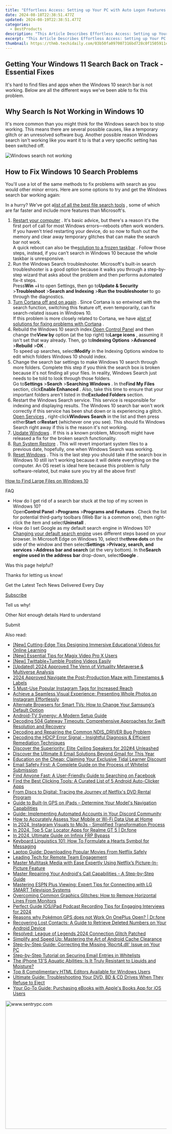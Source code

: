 ```yaml
---
title: "Effortless Access: Setting up Your PC with Auto Logon Features on Windows"
date: 2024-08-18T22:38:51.477Z
updated: 2024-08-19T22:38:51.477Z
categories:
  - BestProducts
description: "This Article Describes Effortless Access: Setting up Your PC with Auto Logon Features on Windows"
excerpt: "This Article Describes Effortless Access: Setting up Your PC with Auto Logon Features on Windows"
thumbnail: https://thmb.techidaily.com/03b50fa097007316bd728c0f1505911c6985b5446ee8e6c9838cd48c592632a7.png
---
```


## Getting Your Windows 11 Search Back on Track - Essential Fixes
 It's hard to find files and apps when the Windows 10 search bar is not working. Below are all the different ways we've been able to fix this problem.  

## Why Search Is Not Working in Windows 10

 It's more common than you might think for the Windows search box to stop working. This means there are several possible causes, like a temporary glitch or an unresolved software bug. Another possible reason Windows search isn't working like you want it to is that a very specific setting has been switched off.

![Windows search not working](https://www.lifewire.com/thmb/eUOincgBNCFIDt1gubIW-meSdKs=/1500x0/filters:no_upscale():max_bytes(150000):strip_icc():format(webp)/windowssearchfix06-5bdc331846e0fb002d90f052.jpg)

## How to Fix Windows 10 Search Problems

 You'll use a lot of the same methods to fix problems with search as you would other minor errors. Here are some options to try and get the Windows search bar working again:

 In a hurry? We've got a[list of all the best file search tools](https://www.lifewire.com/11-free-file-search-tools-1356644) , some of which are far faster and include more features than Microsoft's.

1. [Restart your computer](https://www.lifewire.com/how-to-reboot-a-computer-2624568) . It's basic advice, but there's a reason it's the first port of call for most Windows errors—reboots often work wonders. If you haven't tried restarting your device, do so now to flush out the memory and clear away temporary glitches that can make the search bar not work.  
 A quick reboot can also be the[solution to a frozen taskbar](https://www.lifewire.com/how-to-fix-windows-10-taskbar-frozen-4585023) . Follow those steps, instead, if you can't search in Windows 10 because the whole taskbar is unresponsive.
2. Run the Windows Search troubleshooter. Microsoft's built-in search troubleshooter is a good option because it walks you through a step-by-step wizard that asks about the problem and then performs automated fix-it steps.  
 Press**Win** +**i** to open Settings, then go to**Update & Security** \>**Troubleshoot** \>**Search and Indexing** \>**Run the troubleshooter** to go through the diagnostics.
3. [Turn Cortana off and on again](https://www.lifewire.com/turn-off-cortana-in-windows-10-4165920) . Since Cortana is so entwined with the search function, switching this feature off, even temporarily, can fix search-related issues in Windows 10.  
 If this problem is more closely related to Cortana, we have a[list of solutions for fixing problems with Cortana](https://www.lifewire.com/fix-cortana-4151935) .
4. Rebuild the Windows 10 search index.[Open Control Panel](https://www.lifewire.com/how-to-open-control-panel-2625782) and then change the**View by** option (at the top right) to**Large icons** , assuming it isn't set that way already. Then, go to**Indexing Options** \>**Advanced** \>**Rebuild** \>**OK** .  
 To speed up searches, select**Modify** in the Indexing Options window to edit which folders Windows 10 should index.
5. Change the search bar settings to make Windows 10 search through more folders. Complete this step if you think the search box is broken because it's not finding all your files. In reality, Windows Search just needs to be told to look through those folders.  
 Go to**Settings** \>**Search** \>**Searching Windows** . In the**Find My Files** section, click**Enable Enhanced** . Also, take this time to ensure that your important folders aren't listed in the**Excluded Folders** section.
6. Restart the Windows Search service. This service is responsible for indexing and displaying results. The Windows 10 search bar won't work correctly if this service has been shut down or is experiencing a glitch.  
[Open Services](https://www.lifewire.com/what-is-a-service-4107276) , right-click**Windows Search** in the list and then press either**Start** or**Restart** (whichever one you see). This should fix Windows Search right away if this is the reason it's not working.
7. [Update Windows](https://www.lifewire.com/how-to-check-for-install-windows-updates-2624596) . If this is a known problem, Microsoft might have released a fix for the broken search functionality.
8. [Run System Restore](https://www.lifewire.com/how-to-use-system-restore-in-windows-2626131) . This will revert important system files to a previous date, hopefully, one when Windows Search was working.
9. [Reset Windows](https://www.lifewire.com/reset-this-pc-complete-walkthrough-2624538) . This is the last step you should take if the search box in Windows 10 still isn't working because it will delete everything on the computer. An OS reset is ideal here because this problem is fully software-related, but make sure you try all the above first!

[How to Find Large Files on Windows 10](https://www.lifewire.com/find-large-files-on-windows-10-5180994)

 FAQ

* How do I get rid of a search bar stuck at the top of my screen in Windows 10?  
 Open**Control Panel** \>**Programs** \>**Programs and Features** . Check the list for potential third-party toolbars (Web Bar is a common one), then right-click the item and select**Uninstall** .
* How do I set Google as my default search engine in Windows 10?  
[Changing your default search engine](https://www.lifewire.com/make-google-default-search-engine-3482175) uses different steps based on your browser. In Microsoft Edge on Windows 10, select the**three dots** on the side of the window and then select**Settings** \>**Privacy, search, and services** \>**Address bar and search** (at the very bottom). In the**Search engine used in the address** **bar** drop-down, select**Google** .

Was this page helpful?

Thanks for letting us know!

 Get the Latest Tech News Delivered Every Day

[Subscribe](https://www.lifewire.com/#)

Tell us why!

 Other  Not enough details  Hard to understand

 Submit

<ins class="adsbygoogle"
     style="display:block"
     data-ad-format="autorelaxed"
     data-ad-client="ca-pub-7571918770474297"
     data-ad-slot="1223367746"></ins>



<ins class="adsbygoogle"
     style="display:block"
     data-ad-client="ca-pub-7571918770474297"
     data-ad-slot="8358498916"
     data-ad-format="auto"
     data-full-width-responsive="true"></ins>

<span class="atpl-alsoreadstyle">Also read:</span>
<div><ul>
<li><a href="https://youtube-video-recordings.techidaily.com/new-cutting-edge-tips-designing-immersive-educational-videos-for-online-learning/"><u>[New] Cutting-Edge Tips  Designing Immersive Educational Videos for Online Learning</u></a></li>
<li><a href="https://fox-info.techidaily.com/new-essential-tips-for-magix-video-pro-x-users/"><u>[New] Essential Tips for Magix Video Pro X Users</u></a></li>
<li><a href="https://twitter-clips.techidaily.com/new-twittableplustumble-posting-videos-easily/"><u>[New] Twittable+Tumble  Posting Videos Easily</u></a></li>
<li><a href="https://fox-http.techidaily.com/updated-2024-approved-the-venn-of-virtuality-metaverse-and-multiverse-analysis/"><u>[Updated] 2024 Approved  The Venn of Virtuality  Metaverse & Multiverse Analysis</u></a></li>
<li><a href="https://screen-capture.techidaily.com/2024-approved-navigate-the-post-production-maze-with-timestamps-and-labels/"><u>2024 Approved  Navigate the Post-Production Maze with Timestamps & Labels</u></a></li>
<li><a href="https://techtrends.techidaily.com/5-must-use-popular-instagram-tags-for-increased-reach/"><u>5 Must-Use Popular Instagram Tags for Increased Reach</u></a></li>
<li><a href="https://techtrends.techidaily.com/achieve-a-seamless-visual-experience-presenting-whole-photos-on-instagram-effortlessly/"><u>Achieve a Seamless Visual Experience: Presenting Whole Photos on Instagram Effortlessly</u></a></li>
<li><a href="https://techtrends.techidaily.com/alternate-browsers-for-smart-tvs-how-to-change-your-samsungs-default-option/"><u>Alternate Browsers for Smart TVs: How to Change Your Samsung's Default Option</u></a></li>
<li><a href="https://facebook.techidaily.com/android-tv-synergy-a-modern-setup-guide/"><u>Android-TV Synergy: A Modern Setup Guide</u></a></li>
<li><a href="https://techtrends.techidaily.com/decoding-504-gateway-timeouts-comprehensive-approaches-for-swift-resolution-and-recovery/"><u>Decoding 504 Gateway Timeouts: Comprehensive Approaches for Swift Resolution and Recovery</u></a></li>
<li><a href="https://blue-screen-error.techidaily.com/decoding-and-repairing-the-common-ndisdriver-bug-problem/"><u>Decoding and Repairing the Common NDIS_DRIVER Bug Problem</u></a></li>
<li><a href="https://techtrends.techidaily.com/decoding-the-hdcp-error-signal-insightful-diagnosis-and-efficient-remediation-techniques/"><u>Decoding the HDCP Error Signal - Insightful Diagnosis & Efficient Remediation Techniques</u></a></li>
<li><a href="https://techtrends.techidaily.com/discover-the-superiority-elite-ceiling-speakers-for-2024-unleashed/"><u>Discover the Superiority: Elite Ceiling Speakers for 202#4 Unleashed</u></a></li>
<li><a href="https://techtrends.techidaily.com/discover-the-ultimate-8-email-solutions-beyond-gmail-for-this-year/"><u>Discover the Ultimate 8 Email Solutions Beyond Gmail for This Year</u></a></li>
<li><a href="https://techtrends.techidaily.com/education-on-the-cheap-claiming-your-exclusive-tidal-learner-discount/"><u>Education on the Cheap: Claiming Your Exclusive Tidal Learner Discount</u></a></li>
<li><a href="https://techtrends.techidaily.com/email-safety-first-a-complete-guide-on-the-process-of-whitelist-submission/"><u>Email Safety First: A Complete Guide on the Process of Whitelist Submission</u></a></li>
<li><a href="https://techtrends.techidaily.com/find-anyone-fast-a-user-friendly-guide-to-searching-on-facebook/"><u>Find Anyone Fast: A User-Friendly Guide to Searching on Facebook</u></a></li>
<li><a href="https://techtrends.techidaily.com/find-the-best-clicking-tools-a-curated-list-of-5-android-auto-clicker-apps/"><u>Find the Best Clicking Tools: A Curated List of 5 Android Auto-Clicker Apps</u></a></li>
<li><a href="https://techtrends.techidaily.com/from-discs-to-digital-tracing-the-journey-of-netflixs-dvd-rental-program/"><u>From Discs to Digital: Tracing the Journey of Netflix's DVD Rental Program</u></a></li>
<li><a href="https://techtrends.techidaily.com/guide-to-built-in-gps-on-ipads-determine-your-models-navigation-capabilities/"><u>Guide to Built-In GPS on iPads – Determine Your Model's Navigation Capabilities</u></a></li>
<li><a href="https://techtrends.techidaily.com/guide-implementing-automated-accounts-in-your-discord-community/"><u>Guide: Implementing Automated Accounts in Your Discord Community</u></a></li>
<li><a href="https://techtrends.techidaily.com/how-to-accurately-assess-your-mobile-or-wi-fi-data-use-at-home/"><u>How to Accurately Assess Your Mobile or Wi-Fi Data Use at Home</u></a></li>
<li><a href="https://instagram-video-files.techidaily.com/in-2024-instagram-visuals-to-mp3s-simplified-transformation-process/"><u>In 2024, Instagram Visuals to Mp3s - Simplified Transformation Process</u></a></li>
<li><a href="https://android-location-track.techidaily.com/in-2024-top-5-car-locator-apps-for-realme-gt-5-drfone-by-drfone-virtual-android/"><u>In 2024, Top 5 Car Locator Apps for Realme GT 5 | Dr.fone</u></a></li>
<li><a href="https://bypass-frp.techidaily.com/in-2024-ultimate-guide-on-infinix-frp-bypass-by-drfone-android/"><u>In 2024, Ultimate Guide on Infinix FRP Bypass</u></a></li>
<li><a href="https://techtrends.techidaily.com/keyboard-linguistics-101-how-to-formulate-a-hearts-symbol-for-messaging/"><u>Keyboard Linguistics 101: How To Formulate a Hearts Symbol for Messaging</u></a></li>
<li><a href="https://techtrends.techidaily.com/laptop-guide-downloading-popular-movies-from-netflix-safely/"><u>Laptop Guide: Downloading Popular Movies From Netflix Safely</u></a></li>
<li><a href="https://visual-screen-recording.techidaily.com/leading-tech-for-remote-team-engagement/"><u>Leading Tech for Remote Team Engagement</u></a></li>
<li><a href="https://extra-hints.techidaily.com/master-multitask-media-with-ease-expertly-using-netflixs-picture-in-picture-feature/"><u>Master Multitask Media with Ease  Expertly Using Netflix’s Picture-In-Picture Feature</u></a></li>
<li><a href="https://techtrends.techidaily.com/master-repairing-your-androids-call-capabilities-a-step-by-step-guide/"><u>Master Repairing Your Android's Call Capabilities - A Step-by-Step Guide</u></a></li>
<li><a href="https://techtrends.techidaily.com/mastering-espn-plus-viewing-expert-tips-for-connecting-with-lg-smart-television-systems/"><u>Mastering ESPN Plus Viewing: Expert Tips for Connecting with LG SMART Television Systems</u></a></li>
<li><a href="https://techtrends.techidaily.com/overcoming-common-graphics-glitches-how-to-remove-horizontal-lines-from-monitors/"><u>Overcoming Common Graphics Glitches: How to Remove Horizontal Lines From Monitors</u></a></li>
<li><a href="https://extra-approaches.techidaily.com/perfect-guide-iosipad-podcast-recording-tips-for-engaging-interviews-for-2024/"><u>Perfect Guide  IOS/iPad Podcast Recording Tips for Engaging Interviews for 2024</u></a></li>
<li><a href="https://android-pokemon-go.techidaily.com/reasons-why-pokemon-gps-does-not-work-on-oneplus-open-drfone-by-drfone-virtual-android/"><u>Reasons why Pokémon GPS does not Work On OnePlus Open? | Dr.fone</u></a></li>
<li><a href="https://techtrends.techidaily.com/recovering-lost-contacts-a-guide-to-retrieve-deleted-numbers-on-your-android-device/"><u>Recovering Lost Contacts: A Guide to Retrieve Deleted Numbers on Your Android Device</u></a></li>
<li><a href="https://win-solutions.techidaily.com/resolved-league-of-legends-2024-connection-glitch-patched/"><u>Resolved: League of Legends 2024 Connection Glitch Patched</u></a></li>
<li><a href="https://techtrends.techidaily.com/simplify-and-speed-up-mastering-the-art-of-android-cache-clearance/"><u>Simplify and Speed Up: Mastering the Art of Android Cache Clearance</u></a></li>
<li><a href="https://tech-renaissance.techidaily.com/step-by-step-guide-correcting-the-missing-rpcrt4dll-issue-on-your-pc/"><u>Step-by-Step Guide: Correcting the Missing 'Rpcrt4.dll' Issue on Your PC</u></a></li>
<li><a href="https://techtrends.techidaily.com/step-by-step-tutorial-on-securing-email-entries-in-whitelists/"><u>Step-by-Step Tutorial on Securing Email Entries in Whitelists</u></a></li>
<li><a href="https://techno-recovery.techidaily.com/the-iphone-13s-aquatic-abilities-is-it-truly-resistant-to-liquids-and-moisture/"><u>The iPhone 13'S Aquatic Abilities: Is It Truly Resistant to Liquids and Moisture?</u></a></li>
<li><a href="https://techtrends.techidaily.com/top-8-complimentary-html-editors-available-for-windows-users/"><u>Top 8 Complimentary HTML Editors Available for Windows Users</u></a></li>
<li><a href="https://techtrends.techidaily.com/ultimate-guide-troubleshooting-your-dvd-bd-and-cd-drives-when-they-refuse-to-eject/"><u>Ultimate Guide: Troubleshooting Your DVD, BD & CD Drives When They Refuse to Eject</u></a></li>
<li><a href="https://techtrends.techidaily.com/your-go-to-guide-purchasing-ebooks-with-apples-books-app-for-ios-users/"><u>Your Go-To Guide: Purchasing eBooks with Apple's Books App for iOS Users</u></a></li>
</ul></div>

<!-- affiliate ads begin -->
<a href="https://sentrypc.7eer.net/c/5597632/398453/3022" target="_top" id="398453"><img src="//a.impactradius-go.com/display-ad/3022-398453" border="0" alt="www.sentrypc.com" width="580" height="400"/></a><img height="0" width="0" src="https://sentrypc.7eer.net/i/5597632/398453/3022" style="position:absolute;visibility:hidden;" border="0" />
<!-- affiliate ads end -->